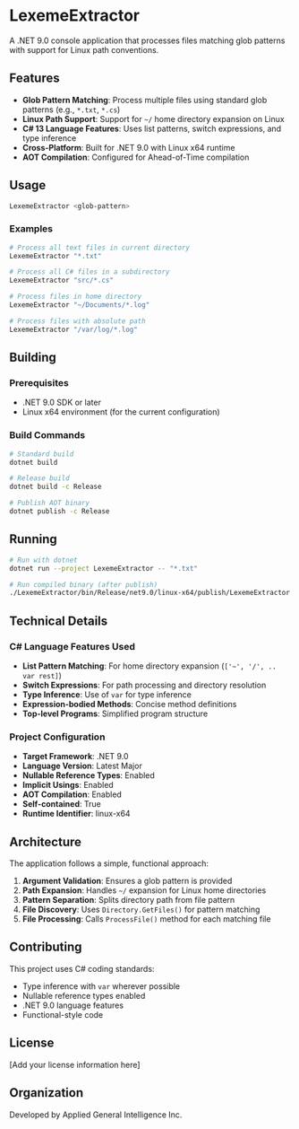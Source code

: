 # LexemeExtractor

A .NET 9.0 console application that processes files matching glob patterns with support for Linux path conventions.

## Features

- **Glob Pattern Matching**: Process multiple files using standard glob patterns (e.g., `*.txt`, `*.cs`)
- **Linux Path Support**: Support for `~/` home directory expansion on Linux
- **C# 13 Language Features**: Uses list patterns, switch expressions, and type inference
- **Cross-Platform**: Built for .NET 9.0 with Linux x64 runtime
- **AOT Compilation**: Configured for Ahead-of-Time compilation

## Usage

```bash
LexemeExtractor <glob-pattern>
```

### Examples

```bash
# Process all text files in current directory
LexemeExtractor "*.txt"

# Process all C# files in a subdirectory
LexemeExtractor "src/*.cs"

# Process files in home directory
LexemeExtractor "~/Documents/*.log"

# Process files with absolute path
LexemeExtractor "/var/log/*.log"
```

## Building

### Prerequisites

- .NET 9.0 SDK or later
- Linux x64 environment (for the current configuration)

### Build Commands

```bash
# Standard build
dotnet build

# Release build
dotnet build -c Release

# Publish AOT binary
dotnet publish -c Release
```

## Running

```bash
# Run with dotnet
dotnet run --project LexemeExtractor -- "*.txt"

# Run compiled binary (after publish)
./LexemeExtractor/bin/Release/net9.0/linux-x64/publish/LexemeExtractor "*.txt"
```

## Technical Details

### C# Language Features Used

- **List Pattern Matching**: For home directory expansion (`['~', '/', .. var rest]`)
- **Switch Expressions**: For path processing and directory resolution
- **Type Inference**: Use of `var` for type inference
- **Expression-bodied Methods**: Concise method definitions
- **Top-level Programs**: Simplified program structure

### Project Configuration

- **Target Framework**: .NET 9.0
- **Language Version**: Latest Major
- **Nullable Reference Types**: Enabled
- **Implicit Usings**: Enabled
- **AOT Compilation**: Enabled
- **Self-contained**: True
- **Runtime Identifier**: linux-x64

## Architecture

The application follows a simple, functional approach:

1. **Argument Validation**: Ensures a glob pattern is provided
2. **Path Expansion**: Handles `~/` expansion for Linux home directories
3. **Pattern Separation**: Splits directory path from file pattern
4. **File Discovery**: Uses `Directory.GetFiles()` for pattern matching
5. **File Processing**: Calls `ProcessFile()` method for each matching file

## Contributing

This project uses C# coding standards:

- Type inference with `var` wherever possible
- Nullable reference types enabled
- .NET 9.0 language features
- Functional-style code

## License

[Add your license information here]

## Organization

Developed by Applied General Intelligence Inc.
